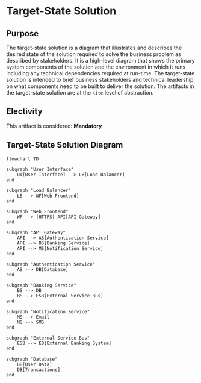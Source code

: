 # Target-State Solution

## Purpose

The target-state solution is a diagram that illustrates and describes the desired state of the solution required to solve the business problem as described by stakeholders.  It is a high-level diagram that shows the primary system components of the solution and the environment in which it runs including any technical dependencies required at run-time.  The target-state solution is intended to brief business stakeholders and technical leadership on what components need to be built to deliver the solution.  The artifacts in the target-state solution are at the `kite` level of abstraction.

## Electivity

This artifact is considered:  **Mandatory**

## Target-State Solution Diagram

```mermaid
flowchart TD

subgraph "User Interface"
    UI[User Interface] --> LB[Load Balancer]
end

subgraph "Load Balancer"
    LB --> WF[Web Frontend]
end

subgraph "Web Frontend"
    WF --> |HTTPS| API[API Gateway]
end

subgraph "API Gateway"
    API --> AS[Authentication Service]
    API --> BS[Banking Service]
    API --> MS[Notification Service]
end

subgraph "Authentication Service"
    AS --> DB[Database]
end

subgraph "Banking Service"
    BS --> DB
    BS --> ESB[External Service Bus]
end

subgraph "Notification Service"
    MS --> Email
    MS --> SMS
end

subgraph "External Service Bus"
    ESB --> EB[External Banking System]
end

subgraph "Database"
    DB[User Data]
    DB[Transactions]
end
```
